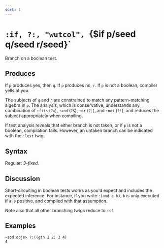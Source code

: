 ```yaml
---
sort: 1
---
```


# `:if, ?:, "wutcol", `{$if p/seed q/seed r/seed}`

Branch on a boolean test.

## Produces

If `p` produces yes, then `q`. If `p` produces no, `r`.
If `p` is not a boolean, compiler yells at you.

The subjects of `q` and `r` are constrained to match any
pattern-matching algebra in `p`.  The analysis, which is
conservative, understands any combination of `:fits`
(`?=`), `:and` (`?&`), `:or` (`?|`), and `:not` (`?!`),
and reduces the subject appropriately when compiling.

If test analysis reveals that either branch is not taken,
or if `p` is not a boolean, compilation fails.  However,
an untaken branch can be indicated with the `:lost` twig.

## Syntax

Regular: *3-fixed*.

## Discussion

Short-circuiting in boolean tests works as you'd expect
and includes the expected inference.  For instance,
if you write `:(and a b)`, `b` is only executed if `a` is
positive, and compiled with that assumption.

Note also that all other branching twigs reduce to `:if`.

## Examples

```
~zod:dojo> ?:((gth 1 2) 3 4)
4
```

